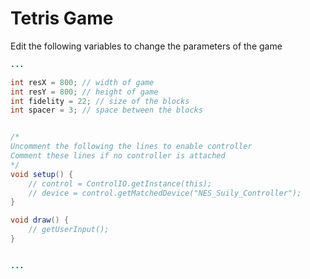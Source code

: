 # Tetris Game 

Edit the following variables to change the parameters of the game

```java
...

int resX = 800; // width of game
int resY = 800; // height of game
int fidelity = 22; // size of the blocks
int spacer = 3; // space between the blocks


/* 
Uncomment the following the lines to enable controller
Comment these lines if no controller is attached
*/
void setup() {
    // control = ControlIO.getInstance(this);
    // device = control.getMatchedDevice("NES_Suily_Controller");
}

void draw() {
    // getUserInput();
}


...
```